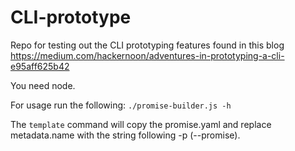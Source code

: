# CLI-prototype
Repo for testing out the CLI prototyping features found in this blog https://medium.com/hackernoon/adventures-in-prototyping-a-cli-e95aff625b42

You need node.

For usage run the following:
`./promise-builder.js -h`

The `template` command will copy the promise.yaml and replace metadata.name with the string following -p (--promise).
